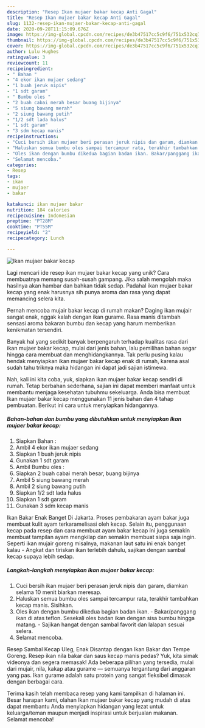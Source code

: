```yaml
---
description: "Resep Ikan mujaer bakar kecap Anti Gagal"
title: "Resep Ikan mujaer bakar kecap Anti Gagal"
slug: 1132-resep-ikan-mujaer-bakar-kecap-anti-gagal
date: 2020-09-28T11:15:09.676Z
image: https://img-global.cpcdn.com/recipes/de3b47517cc5c9f6/751x532cq70/ikan-mujaer-bakar-kecap-foto-resep-utama.jpg
thumbnail: https://img-global.cpcdn.com/recipes/de3b47517cc5c9f6/751x532cq70/ikan-mujaer-bakar-kecap-foto-resep-utama.jpg
cover: https://img-global.cpcdn.com/recipes/de3b47517cc5c9f6/751x532cq70/ikan-mujaer-bakar-kecap-foto-resep-utama.jpg
author: Lulu Hughes
ratingvalue: 3
reviewcount: 11
recipeingredient:
- " Bahan "
- "4 ekor ikan mujaer sedang"
- "1 buah jeruk nipis"
- "1 sdt garam"
- " Bumbu oles "
- "2 buah cabai merah besar buang bijinya"
- "5 siung bawang merah"
- "2 siung bawang putih"
- "1/2 sdt lada halus"
- "1 sdt garam"
- "3 sdm kecap manis"
recipeinstructions:
- "Cuci bersih ikan mujaer beri perasan jeruk nipis dan garam, diamkan selama 10 menit biarkan meresap."
- "Haluskan semua bumbu oles sampai tercampur rata, terakhir tambahkan kecap manis. Sisihkan."
- "Oles ikan dengan bumbu dikedua bagian badan ikan. Bakar/panggang ikan di atas teflon. Sesekali oles badan ikan dengan sisa bumbu hingga matang. Sajikan hangat dengan sambal favorit dan lalapan sesuai selera."
- "Selamat mencoba."
categories:
- Resep
tags:
- ikan
- mujaer
- bakar

katakunci: ikan mujaer bakar 
nutrition: 184 calories
recipecuisine: Indonesian
preptime: "PT28M"
cooktime: "PT55M"
recipeyield: "2"
recipecategory: Lunch

---
```



![Ikan mujaer bakar kecap](https://img-global.cpcdn.com/recipes/de3b47517cc5c9f6/751x532cq70/ikan-mujaer-bakar-kecap-foto-resep-utama.jpg)

Lagi mencari ide resep ikan mujaer bakar kecap yang unik? Cara membuatnya memang susah-susah gampang. Jika salah mengolah maka hasilnya akan hambar dan bahkan tidak sedap. Padahal ikan mujaer bakar kecap yang enak harusnya sih punya aroma dan rasa yang dapat memancing selera kita.

Pernah mencoba mujair bakar kecap di rumah makan? Daging ikan mujair sangat enak, nggak kalah dengan ikan gurame. Rasa manis ditambah sensasi aroma bakaran bumbu dan kecap yang harum memberikan kenikmatan tersendiri.

Banyak hal yang sedikit banyak berpengaruh terhadap kualitas rasa dari ikan mujaer bakar kecap, mulai dari jenis bahan, lalu pemilihan bahan segar hingga cara membuat dan menghidangkannya. Tak perlu pusing kalau hendak menyiapkan ikan mujaer bakar kecap enak di rumah, karena asal sudah tahu triknya maka hidangan ini dapat jadi sajian istimewa.


Nah, kali ini kita coba, yuk, siapkan ikan mujaer bakar kecap sendiri di rumah. Tetap berbahan sederhana, sajian ini dapat memberi manfaat untuk membantu menjaga kesehatan tubuhmu sekeluarga. Anda bisa membuat Ikan mujaer bakar kecap menggunakan 11 jenis bahan dan 4 tahap pembuatan. Berikut ini cara untuk menyiapkan hidangannya.

<!--inarticleads1-->

##### Bahan-bahan dan bumbu yang dibutuhkan untuk menyiapkan Ikan mujaer bakar kecap:

1. Siapkan  Bahan :
1. Ambil 4 ekor ikan mujaer sedang
1. Siapkan 1 buah jeruk nipis
1. Gunakan 1 sdt garam
1. Ambil  Bumbu oles :
1. Siapkan 2 buah cabai merah besar, buang bijinya
1. Ambil 5 siung bawang merah
1. Ambil 2 siung bawang putih
1. Siapkan 1/2 sdt lada halus
1. Siapkan 1 sdt garam
1. Gunakan 3 sdm kecap manis


Ikan Bakar Enak Banget Di Jakarta. Proses pembakaran ayam bakar juga membuat kulit ayam terkaramelisasi oleh kecap. Selain itu, penggunaan kecap pada resep dan cara membuat ayam bakar kecap ini juga semakin membuat tampilan ayam mengkilap dan semakin membuat siapa saja ingin. Seperti ikan mujair goreng misalnya, makanan laut satu ini enak banget kalau - Angkat dan tiriskan ikan terlebih dahulu, sajikan dengan sambal kecap supaya lebih sedap. 

<!--inarticleads2-->

##### Langkah-langkah menyiapkan Ikan mujaer bakar kecap:

1. Cuci bersih ikan mujaer beri perasan jeruk nipis dan garam, diamkan selama 10 menit biarkan meresap.
1. Haluskan semua bumbu oles sampai tercampur rata, terakhir tambahkan kecap manis. Sisihkan.
1. Oles ikan dengan bumbu dikedua bagian badan ikan. - Bakar/panggang ikan di atas teflon. Sesekali oles badan ikan dengan sisa bumbu hingga matang. - Sajikan hangat dengan sambal favorit dan lalapan sesuai selera.
1. Selamat mencoba.


Resep Sambal Kecap Uleg, Enak Disantap dengan Ikan Bakar dan Tempe Goreng. Resep ikan nila bakar dan saus kecap manis pedas? Yuk, kita simak videonya dan segera memasak! Ada beberapa pilihan yang tersedia, mulai dari mujair, nila, kakap atau gurame — semuanya tergantung dari anggaran yang pas. Ikan gurame adalah satu protein yang sangat fleksibel dimasak dengan berbagai cara. 

Terima kasih telah membaca resep yang kami tampilkan di halaman ini. Besar harapan kami, olahan Ikan mujaer bakar kecap yang mudah di atas dapat membantu Anda menyiapkan hidangan yang lezat untuk keluarga/teman maupun menjadi inspirasi untuk berjualan makanan. Selamat mencoba!
